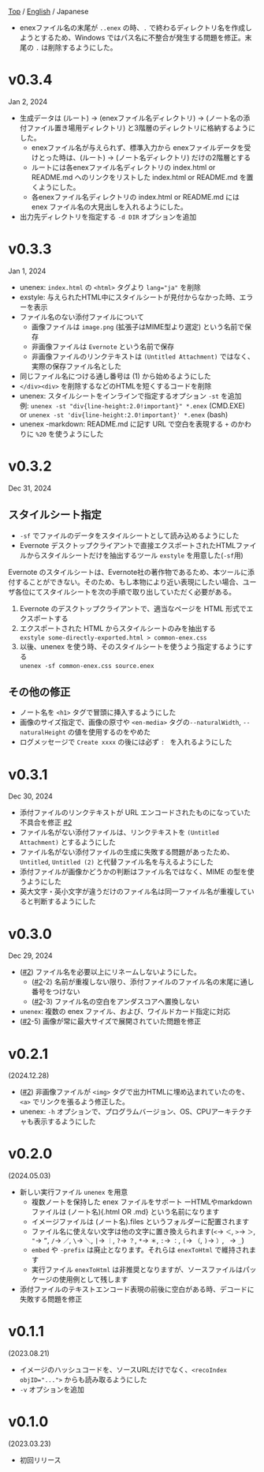 [Top](./README.md) / [English](./release_note_en.md) / Japanese

- enexファイル名の末尾が `..enex` の時、`.` で終わるディレクトリ名を作成しようとするため、Windows ではパス名に不整合が発生する問題を修正。末尾の `.` は削除するようにした。


v0.3.4
======
Jan 2, 2024

- 生成データは (ルート) → (enexファイル名ディレクトリ) → (ノート名の添付ファイル置き場用ディレクトリ) と3階層のディレクトリに格納するようにした。
    - enexファイル名が与えられず、標準入力から enexファイルデータを受けとった時は、(ルート) → (ノート名ディレクトリ) だけの2階層とする
    - ルートには各enexファイル名ディレクトリの index.html or README.md へのリンクをリストした index.html or README.md を置くようにした。
    - 各enexファイル名ディレクトリの index.html or README.md には enex ファイル名の大見出しを入れるようにした。
- 出力先ディレクトリを指定する `-d DIR` オプションを追加

v0.3.3
======
Jan 1, 2024

- unenex: `index.html` の `<html>` タグより `lang="ja"` を削除
- exstyle: 与えられたHTML中にスタイルシートが見付からなかった時、エラーを表示
- ファイル名のない添付ファイルについて
    - 画像ファイルは `image.png` (拡張子はMIME型より選定) という名前で保存
    - 非画像ファイルは `Evernote` という名前で保存
    - 非画像ファイルのリンクテキストは `(Untitled Attachment)` ではなく、
      実際の保存ファイル名とした
- 同じファイル名につける通し番号は (1) から始めるようにした
- `</div><div>` を削除するなどのHTMLを短くするコードを削除
- unenex: スタイルシートをインラインで指定するオプション `-st` を追加  
    例: `unenex -st "div{line-height:2.0!important}" *.enex` (CMD.EXE)  
    or  `unenex -st 'div{line-height:2.0!important}' *.enex` (bash)
- unenex -markdown: README.md に記す URL で空白を表現する `+` のかわりに `%20` を使うようにした

[#2]: https://github.com/hymkor/go-enex/issues/2

v0.3.2
======
Dec 31, 2024

## スタイルシート指定

- `-sf` でファイルのデータをスタイルシートとして読み込めるようにした
- Evernote デスクトップクライアントで直接エクスポートされたHTMLファイルからスタイルシートだけを抽出するツール `exstyle` を用意した(`-sf`用)

Evernote のスタイルシートは、Evernote社の著作物であるため、本ツールに添付することができない。そのため、もし本物により近い表現にしたい場合、ユーザ各位にてスタイルシートを次の手順で取り出していただく必要がある。

1. Evernote のデスクトップクライアントで、適当なページを HTML 形式でエクスポートする
2. エクスポートされた HTML からスタイルシートのみを抽出する  
    `exstyle some-directly-exported.html > common-enex.css`
3. 以後、unenex を使う時、そのスタイルシートを使うよう指定するようにする  
    `unenex -sf common-enex.css source.enex`

## その他の修正

- ノート名を `<h1>` タグで冒頭に挿入するようにした
- 画像のサイズ指定で、画像の原寸や `<en-media>` タグの`--naturalWidth`, `--naturalHeight` の値を使用するのをやめた
- ログメッセージで `Create xxxx` の後には必ず `: ` を入れるようにした

v0.3.1
======
Dec 30, 2024

- 添付ファイルのリンクテキストが URL エンコードされたものになっていた不具合を修正 [#2]
- ファイル名がない添付ファイルは、リンクテキストを `(Untitled Attachment)` とするようにした
- ファイル名がない添付ファイルの生成に失敗する問題があったため、`Untitled`, `Untitled (2)` と代替ファイル名を与えるようにした
- 添付ファイルが画像かどうかの判断はファイル名ではなく、MIME の型を使うようにした
- 英大文字・英小文字が違うだけのファイル名は同一ファイル名が重複していると判断するようにした

v0.3.0
======
Dec 29, 2024

- ([#2]) ファイル名を必要以上にリネームしないようにした。
    - ([#2]-2) 名前が重複しない限り、添付ファイルのファイル名の末尾に通し番号をつけない
    - ([#2]-3) ファイル名の空白をアンダスコアへ置換しない
- `unenex`: 複数の enex ファイル、および、ワイルドカード指定に対応
- ([#2]-5) 画像が常に最大サイズで展開されていた問題を修正

v0.2.1
======
(2024.12.28)

- ([#2]) 非画像ファイルが `<img>` タグで出力HTMLに埋め込まれていたのを、`<a>` でリンクを張るよう修正した。
- unenex: `-h` オプションで、プログラムバージョン、OS、CPUアーキテクチャも表示するようにした

v0.2.0
======
(2024.05.03)

- 新しい実行ファイル `unenex` を用意
    - 複数ノートを保持した enex ファイルをサポート
    ーHTMLやmarkdownファイルは (ノート名){.html OR .md} という名前になります
    - イメージファイルは (ノート名).files というフォルダーに配置されます
    - ファイル名に使えない文字は他の文字に置き換えられます(`<`→ `＜`, `>`→ `＞`, `"`→ `”`, `/`→ `／`, `\`→ `＼`, `|`→ `｜`, `?`→ `？`, `*`→ `＊`, `:`→ `：`, `(`→ `（`, `)`→ `）`, ` `→ `_`)
    - `embed` や `-prefix` は廃止となります。それらは `enexToHtml` で維持されます
    - 実行ファイル `enexToHtml` は非推奨となりますが、ソースファイルはパッケージの使用例として残します
- 添付ファイルのテキストエンコード表現の前後に空白がある時、デコードに失敗する問題を修正

v0.1.1
======
(2023.08.21)

- イメージのハッシュコードを、ソースURLだけでなく、`<recoIndex objID="...">` からも読み取るようにした
- `-v` オプションを追加

v0.1.0
======
(2023.03.23)

- 初回リリース
